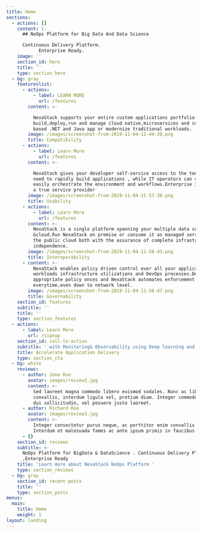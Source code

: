 ```yaml
---
title: Home
sections:
  - actions: []
    content: |-
      ## NoOps Platform for Big Data And Data Science

      Continuous Delivery Platform.
            Enterprise Ready.
    image: ''
    section_id: hero
    title: ''
    type: section_hero
  - bg: gray
    featureslist:
      - actions:
          - label: LEARN MORE
            url: /features
        content: >-

          NexaStack supports your entire custom applications portfolio.Rapidly
          build,deploy,run and manage cloud native,microservices and container
          based .NET and Java app or modernize traditional workloads.
        image: /images/screenshot-from-2019-11-04-11-44-20.png
        title: Compatibility
      - actions:
          - label: Learn More
            url: /features
        content: >-

          NexaStack gives your developer self-service access to the tools they
          need to rapidly build applications , while IT operators can very
          easily orchestrate the environment and workflows.Enterprise IT becomes
          a true service provider
        image: /images/screenshot-from-2019-11-04-11-57-38.png
        title: Usability
      - actions:
          - label: Learn More
            url: /features
        content: >-
          NexaStack is a single platform spanning your multiple data centers
          &cloud.Run NexaStack on premise or consume it as managed service on
          the public cloud both with the assurance of complete infrastructure
          independence.
        image: /images/screenshot-from-2019-11-04-11-58-43.png
        title: Interoperability
      - content: >-
          NexaStack enables policy driven control over all your application
          workloads infrastructure utilizations and DevOps processes.Define the
          appropriate policy onces and NexaStack automates enforcement
          everytime,even down to network level.
        image: /images/screenshot-from-2019-11-04-11-58-47.png
        title: Governability
    section_id: features
    subtitle: ''
    title: ''
    type: section_features
  - actions:
      - label: Learn More
        url: /signup
    section_id: call-to-action
    subtitle: ' with Monitering& Observability using Deep learning and AI'
    title: Accelerate Application Delivery
    type: section_cta
  - bg: white
    reviews:
      - author: Jane Roe
        avatar: images/review2.jpg
        content: >-
          Sed laoreet magna commodo libero euismod sodales. Nunc ac libero
          convallis, interdum ligula vel, pretium diam. Integer commodo sem at
          dui sollicitudin, vel posuere justo laoreet.
      - author: Richard Roe
        avatar: images/review3.jpg
        content: >-
          Integer consectetur purus neque, ac porttitor enim convallis vitae.
          Interdum et malesuada fames ac ante ipsum primis in faucibus.
      - {}
    section_id: reviews
    subtitle: >-
      NoOps Platform for BigData & DataScience . Continuous Delivery Platform
      ,Enterprise Ready
    title: 'Learn more about NexaStack NoOps Platform '
    type: section_reviews
  - bg: gray
    section_id: recent-posts
    title: ''
    type: section_posts
menus:
  main:
    title: Home
    weight: 1
layout: landing
---
```


